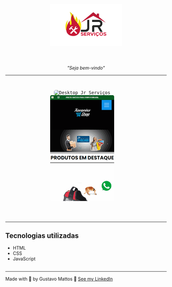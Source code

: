 <h1 align="center">
  <br>
  <img src="src/imagem/logo.png" alt="Logo Xavantes Shop"  width="225">
  <br><br>
</h1>

<p align="center"Jr Serviços.</p>

<p align="center"><i>"Seja bem-vindo"</i></p>

<hr><br>

<p align="center">
  <kbd>
    <img width="500" style="border-radius: 5px" src="src/imagem/gif-window.gif" alt="Desktop Jr Serviços">
  </kbd>
  &nbsp;&nbsp;&nbsp;&nbsp;
  <kbd><br>
    <img width="200" style="border-radius: 5px" src="src/imagem/gif-smart.gif" alt="Smart Jr Serviços">
  </kbd>
  &nbsp;&nbsp;&nbsp;&nbsp;
</p><br><br><hr>


## Tecnologias utilizadas
- HTML
- CSS
- JavaScript
<br><br>
<hr>

Made with 💙 by Gustavo Mattos 👋 [See my LinkedIn](linkedin.com/in/guh-mattos/)



